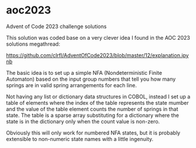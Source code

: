 # aoc2023
Advent of Code 2023 challenge solutions

This solution was coded base on a very clever idea I found in the AOC 2023 solutions megathread:

https://github.com/clrfl/AdventOfCode2023/blob/master/12/explanation.ipynb

The basic idea is to set up a simple NFA (Nondeterministic Finite Automaton) based on the input group numbers that tell you how many springs are in valid spring arrangements for each line.

Not having any list or dictionary data structures in COBOL, instead I set up a table of elements where the index of the table represents the state mumber and the value of the table element counts the number of springs in that state.  The table is a sparse array substituting for a dictionary where the state is in the dictionary only when the count value is non-zero.

Obviously this will only work for numbered NFA states, but it is probably extensible to non-numeric state names with a little ingenuity.
